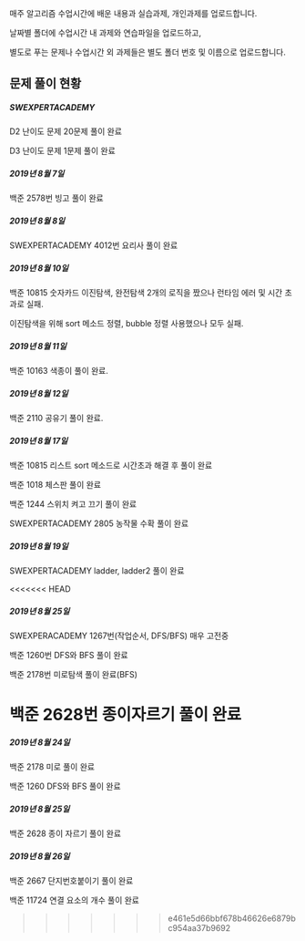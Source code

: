매주 알고리즘 수업시간에 배운 내용과 실습과제, 개인과제를 업로드합니다.

날짜별 폴더에 수업시간 내 과제와 연습파일을 업로드하고,

별도로 푸는 문제나 수업시간 외 과제들은 별도 폴더 번호 및 이름으로 업로드합니다.



## 문제 풀이 현황

##### SWEXPERTACADEMY 

D2 난이도 문제 20문제 풀이 완료

D3 난이도 문제 1문제 풀이 완료 

##### 2019년 8월 7일

백준  2578번 빙고 풀이 완료

##### 2019년 8월 8일

SWEXPERTACADEMY 4012번 요리사 풀이 완료

##### 2019년 8월 10일

백준 10815 숫자카드 이진탐색, 완전탐색 2개의 로직을 짰으나 런타임 에러 및 시간 초과로 실패.

이진탐색을 위해 sort 메소드 정렬, bubble 정렬 사용했으나 모두 실패.

##### 2019년 8월 11일

백준 10163 색종이 풀이 완료.

##### 2019년 8월 12일

백준 2110 공유기 풀이 완료.

##### 2019년 8월 17일

백준 10815 리스트 sort 메소드로 시간초과 해결 후 풀이 완료

백준 1018 체스판 풀이 완료

백준 1244 스위치 켜고 끄기 풀이 완료

SWEXPERTACADEMY 2805 농작물 수확 풀이 완료

##### 2019년 8월 19일

SWEXPERTACADEMY ladder, ladder2 풀이 완료

<<<<<<< HEAD
##### 2019년 8월 25일

SWEXPERACADEMY 1267번(작업순서, DFS/BFS) 매우 고전중

백준 1260번 DFS와 BFS 풀이 완료

백준 2178번 미로탐색 풀이 완료(BFS)

백준 2628번 종이자르기 풀이 완료
=======
##### 2019년 8월 24일

백준 2178 미로 풀이 완료

백준 1260 DFS와 BFS 풀이 완료

##### 2019년 8월 25일

백준 2628 종이 자르기 풀이 완료

##### 2019년 8월 26일

백준 2667 단지번호붙이기 풀이 완료

백준 11724 연결 요소의 개수 풀이 완료
>>>>>>> e461e5d66bbf678b46626e6879bc954aa37b9692
